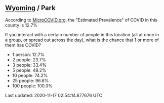 
## [Wyoming](/united-states/wyoming) / Park

According to [MicroCOVID.org](http://microcovid.org),
the "Estimated Prevalence" of COVID in this county is 12.7%

If you interact with a certain number of people in this location
(all at once in a group, or spread out across the day), what is the chance that
1 or more of them has COVID?

- 1 person: 12.7%
- 2 people: 23.7%
- 3 people: 33.4%
- 5 people: 49.2%
- 10 people: 74.2%
- 25 people: 96.6%
- 100 people: 100.0%

Last updated: 2020-11-17 02:54:14.877676 UTC
